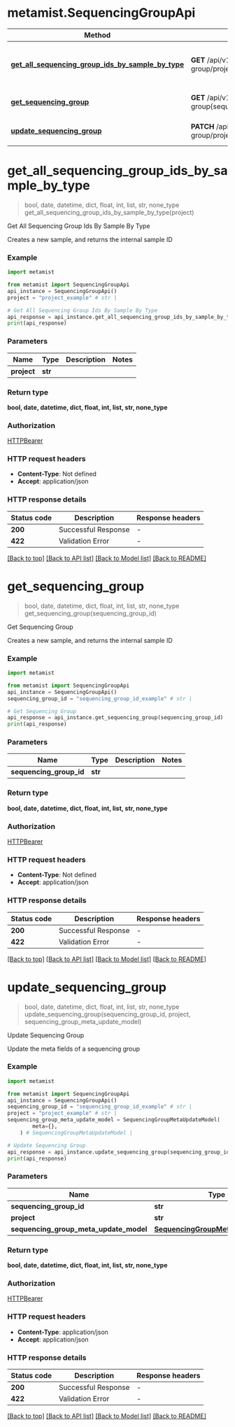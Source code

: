 # metamist.SequencingGroupApi

Method | HTTP request | Description
------------- | ------------- | -------------
[**get_all_sequencing_group_ids_by_sample_by_type**](SequencingGroupApi.md#get_all_sequencing_group_ids_by_sample_by_type) | **GET** /api/v1/sequencing-group/project/{project} | Get All Sequencing Group Ids By Sample By Type
[**get_sequencing_group**](SequencingGroupApi.md#get_sequencing_group) | **GET** /api/v1/sequencing-group{sequencing_group_id} | Get Sequencing Group
[**update_sequencing_group**](SequencingGroupApi.md#update_sequencing_group) | **PATCH** /api/v1/sequencing-group/project/{sequencing_group_id} | Update Sequencing Group


# **get_all_sequencing_group_ids_by_sample_by_type**
> bool, date, datetime, dict, float, int, list, str, none_type get_all_sequencing_group_ids_by_sample_by_type(project)

Get All Sequencing Group Ids By Sample By Type

Creates a new sample, and returns the internal sample ID

### Example

```python
import metamist

from metamist import SequencingGroupApi
api_instance = SequencingGroupApi()
project = "project_example" # str | 

# Get All Sequencing Group Ids By Sample By Type
api_response = api_instance.get_all_sequencing_group_ids_by_sample_by_type(project)
print(api_response)
```


### Parameters

Name | Type | Description  | Notes
------------- | ------------- | ------------- | -------------
 **project** | **str**|  |

### Return type

**bool, date, datetime, dict, float, int, list, str, none_type**

### Authorization

[HTTPBearer](../README.md#HTTPBearer)

### HTTP request headers

 - **Content-Type**: Not defined
 - **Accept**: application/json


### HTTP response details

| Status code | Description | Response headers |
|-------------|-------------|------------------|
**200** | Successful Response |  -  |
**422** | Validation Error |  -  |

[[Back to top]](#) [[Back to API list]](../README.md#documentation-for-api-endpoints) [[Back to Model list]](../README.md#documentation-for-models) [[Back to README]](../README.md)

# **get_sequencing_group**
> bool, date, datetime, dict, float, int, list, str, none_type get_sequencing_group(sequencing_group_id)

Get Sequencing Group

Creates a new sample, and returns the internal sample ID

### Example

```python
import metamist

from metamist import SequencingGroupApi
api_instance = SequencingGroupApi()
sequencing_group_id = "sequencing_group_id_example" # str | 

# Get Sequencing Group
api_response = api_instance.get_sequencing_group(sequencing_group_id)
print(api_response)
```


### Parameters

Name | Type | Description  | Notes
------------- | ------------- | ------------- | -------------
 **sequencing_group_id** | **str**|  |

### Return type

**bool, date, datetime, dict, float, int, list, str, none_type**

### Authorization

[HTTPBearer](../README.md#HTTPBearer)

### HTTP request headers

 - **Content-Type**: Not defined
 - **Accept**: application/json


### HTTP response details

| Status code | Description | Response headers |
|-------------|-------------|------------------|
**200** | Successful Response |  -  |
**422** | Validation Error |  -  |

[[Back to top]](#) [[Back to API list]](../README.md#documentation-for-api-endpoints) [[Back to Model list]](../README.md#documentation-for-models) [[Back to README]](../README.md)

# **update_sequencing_group**
> bool, date, datetime, dict, float, int, list, str, none_type update_sequencing_group(sequencing_group_id, project, sequencing_group_meta_update_model)

Update Sequencing Group

Update the meta fields of a sequencing group

### Example

```python
import metamist

from metamist import SequencingGroupApi
api_instance = SequencingGroupApi()
sequencing_group_id = "sequencing_group_id_example" # str | 
project = "project_example" # str | 
sequencing_group_meta_update_model = SequencingGroupMetaUpdateModel(
        meta={},
    ) # SequencingGroupMetaUpdateModel | 

# Update Sequencing Group
api_response = api_instance.update_sequencing_group(sequencing_group_id, project, sequencing_group_meta_update_model)
print(api_response)
```


### Parameters

Name | Type | Description  | Notes
------------- | ------------- | ------------- | -------------
 **sequencing_group_id** | **str**|  |
 **project** | **str**|  |
 **sequencing_group_meta_update_model** | [**SequencingGroupMetaUpdateModel**](SequencingGroupMetaUpdateModel.md)|  |

### Return type

**bool, date, datetime, dict, float, int, list, str, none_type**

### Authorization

[HTTPBearer](../README.md#HTTPBearer)

### HTTP request headers

 - **Content-Type**: application/json
 - **Accept**: application/json


### HTTP response details

| Status code | Description | Response headers |
|-------------|-------------|------------------|
**200** | Successful Response |  -  |
**422** | Validation Error |  -  |

[[Back to top]](#) [[Back to API list]](../README.md#documentation-for-api-endpoints) [[Back to Model list]](../README.md#documentation-for-models) [[Back to README]](../README.md)


